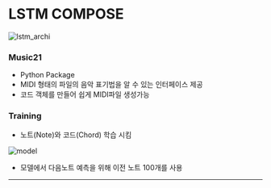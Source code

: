 # LSTM COMPOSE

![lstm_archi](C:\Users\samsung\Desktop\lstm_archi.PNG)

### Music21

* Python Package
* MIDI 형태의 파일의 음악 표기법을 알 수 있는 인터페이스 제공
* 코드 객체를 만들어 쉽게 MIDI파일 생성가능



### Training

* 노트(Note)와 코드(Chord) 학습 시킴

![model](C:\Users\samsung\Desktop\model.PNG)

* 모델에서 다음노트 예측을 위해 이전 노트 100개를 사용

---

